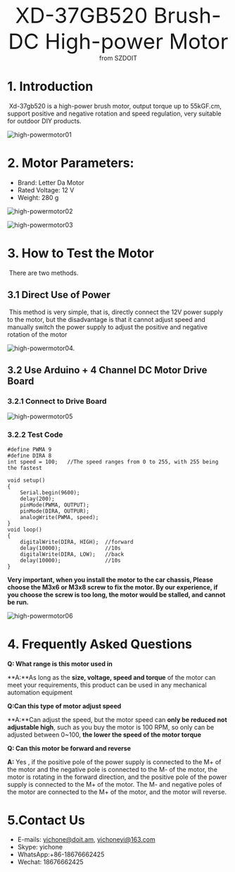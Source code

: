 <center><font size=10> XD-37GB520 Brush-DC High-power Motor </font></center>
<center> from SZDOIT</center>

# 1. Introduction

​		Xd-37gb520 is a high-power brush motor, output torque up to 55kGF.cm, support positive and negative rotation and speed regulation, very suitable for outdoor DIY products.

![high-powermotor01](high-powermotor01.jpg)

#  2. Motor Parameters:

- Brand: Letter Da Motor
- Rated Voltage: 12 V
- Weight: 280 g

![high-powermotor02](high-powermotor02.jpg)

![high-powermotor03](high-powermotor03.jpg)

# 3. How to Test the Motor

​    There are two methods.

## 3.1 Direct Use of Power

​	This method is very simple, that is, directly connect the 12V power supply to the motor, but the disadvantage is that it cannot adjust speed and manually switch the power supply to adjust the positive and negative rotation of the motor

![high-powermotor04.](high-powermotor04.jpg)

## 3.2 Use Arduino + 4 Channel DC Motor Drive Board

### 3.2.1 Connect to Drive Board

![high-powermotor05](high-powermotor05.jpg)

### 3.2.2 Test Code

```
#define PWMA 9
#define DIRA 8
int speed = 100;   //The speed ranges from 0 to 255, with 255 being the fastest

void setup()
{
	Serial.begin(9600);
	delay(200);
	pinMode(PWMA, OUTPUT);
	pinMode(DIRA, OUTPUR);
	analogWrite(PWMA, speed);
}
void loop()
{
	digitalWrite(DIRA, HIGH);  //forward
	delay(10000);              //10s
	digitalWrite(DIRA, LOW);   //back
	delay(10000);              //10s
}
```

**Very important, when you install the motor to the car chassis, Please choose the M3x6 or M3x8 screw to fix the motor. By our experience, if you choose the screw is too long, the motor would be stalled, and cannot be run.**

![high-powermotor06](high-powermotor06.jpg)

# 4. Frequently Asked Questions

**Q: What range is this motor used in**

**A:**As long as the **size, voltage, speed and torque** of the motor can meet your requirements, this product can be used in any mechanical automation equipment

**Q:Can this type of motor adjust speed**

**A:**Can adjust the speed, but the motor speed can **only be reduced not adjustable high**, such as you buy the motor is 100 RPM, so only can be adjusted between 0~100, **the lower the speed of the motor torque**

**Q: Can this motor be forward and reverse**

**A:** Yes , if the positive pole of the power supply is connected to the M+ of the motor and the negative pole is connected to the M- of the motor, the motor is rotating in the forward direction, and the positive pole of the power supply is connected to the M+ of the motor. The M- and negative poles of the motor are connected to the M+ of the motor, and the motor will reverse.



# 5.Contact Us

- E-mails: [yichone@doit.am](mailto:yichone@doit.am), [yichoneyi@163.com](mailto:yichoneyi@163.com)
- Skype: yichone
- WhatsApp:+86-18676662425
- Wechat: 18676662425